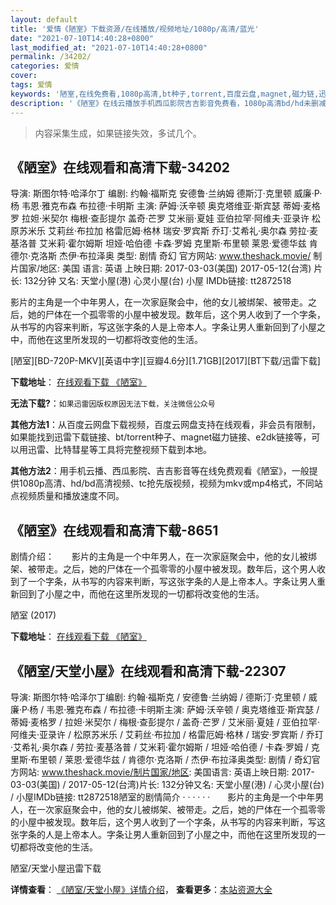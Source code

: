 ```yaml
---
layout: default
title: '爱情《陋室》下载资源/在线播放/视频地址/1080p/高清/蓝光'
date: "2021-07-10T14:40:28+0800"
last_modified_at: "2021-07-10T14:40:28+0800"
permalink: /34202/
categories: 爱情
cover:
tags: 爱情
keywords: '陋室,在线免费看,1080p高清,bt种子,torrent,百度云盘,magnet,磁力链,迅雷下载资源'
description: '《陋室》在线云播放手机西瓜影院吉吉影音免费看，1080p高清bd/hd未删减完整版和tc抢先枪版，mkv/mp4格式，附带bt/torrent种子、magnet/磁力链、百度云盘、网盘资源迅雷下载链接'
---
```


>内容采集生成，如果链接失效，多试几个。


## 《陋室》在线观看和高清下载-34202

导演: 斯图尔特·哈泽尔丁 编剧: 约翰·福斯克 安德鲁·兰纳姆 德斯汀·克里顿 威廉·P·杨 韦恩·雅克布森 布拉德·卡明斯 主演: 萨姆·沃辛顿 奥克塔维亚·斯宾瑟 蒂姆·麦格罗 拉妲·米契尔 梅根·查彭提尔 盖奇·芒罗 艾米丽·夏娃 亚伯拉罕·阿维夫·亚录许 松原苏米乐 艾莉丝·布拉加 格雷厄姆·格林 瑞安·罗宾斯 乔玎·艾希礼·奥尔森 劳拉·麦基洛普 艾米莉·霍尔姆斯 坦娅·哈伯德 卡森·罗姆 克里斯·布里顿 莱恩·爱德华兹 肯德尔·克洛斯 杰伊·布拉泽奥 类型: 剧情 奇幻 官方网站: www.theshack.movie/ 制片国家/地区: 美国 语言: 英语 上映日期: 2017-03-03(美国) 2017-05-12(台湾) 片长: 132分钟 又名: 天堂小屋(港) 心灵小屋(台) 小屋 IMDb链接: tt2872518

影片的主角是一个中年男人，在一次家庭聚会中，他的女儿被绑架、被带走。之后，她的尸体在一个孤零零的小屋中被发现。数年后，这个男人收到了一个字条，从书写的内容来判断，写这张字条的人是上帝本人。字条让男人重新回到了小屋之中，而他在这里所发现的一切都将改变他的生活。


[陋室][BD-720P-MKV][英语中字][豆瓣4.6分][1.71GB][2017][BT下载/迅雷下载]

**下载地址**： [在线观看下载 《陋室》](https://www.btdx8.com/torrent/ls_2017.html) 


**无法下载?**：`如果迅雷因版权原因无法下载，关注微信公众号 `

**其他方法1**：从百度云网盘下载视频，百度云网盘支持在线观看，非会员有限制，如果能找到迅雷下载链接、bt/torrent种子、magnet磁力链接、e2dk链接等，可以用迅雷、比特彗星等工具将完整视频下载到本地。

**其他方法2**：用手机云播、西瓜影院、吉吉影音等在线免费观看《陋室》，一般提供1080p高清、hd/bd高清视频、tc抢先版视频，视频为mkv或mp4格式，不同站点视频质量和播放速度不同。


## 《陋室》在线观看和高清下载-8651

剧情介绍：　　影片的主角是一个中年男人，在一次家庭聚会中，他的女儿被绑架、被带走。之后，她的尸体在一个孤零零的小屋中被发现。数年后，这个男人收到了一个字条，从书写的内容来判断，写这张字条的人是上帝本人。字条让男人重新回到了小屋之中，而他在这里所发现的一切都将改变他的生活。


陋室 (2017)

**下载地址**： [在线观看下载 《陋室》](https://www.btbtdy.me/btdy/dy10666.html) 


## 《陋室/天堂小屋》在线观看和高清下载-22307

导演: 斯图尔特·哈泽尔丁编剧: 约翰·福斯克 / 安德鲁·兰纳姆 / 德斯汀·克里顿 / 威廉·P·杨 / 韦恩·雅克布森 / 布拉德·卡明斯主演: 萨姆·沃辛顿 / 奥克塔维亚·斯宾瑟 / 蒂姆·麦格罗 / 拉妲·米契尔 / 梅根·查彭提尔 / 盖奇·芒罗 / 艾米丽·夏娃 / 亚伯拉罕·阿维夫·亚录许 / 松原苏米乐 / 艾莉丝·布拉加 / 格雷厄姆·格林 / 瑞安·罗宾斯 / 乔玎·艾希礼·奥尔森 / 劳拉·麦基洛普 / 艾米莉·霍尔姆斯 / 坦娅·哈伯德 / 卡森·罗姆 / 克里斯·布里顿 / 莱恩·爱德华兹 / 肯德尔·克洛斯 / 杰伊·布拉泽奥类型: 剧情 / 奇幻官方网站: www.theshack.movie/制片国家/地区: 美国语言: 英语上映日期: 2017-03-03(美国) / 2017-05-12(台湾)片长: 132分钟又名: 天堂小屋(港) / 心灵小屋(台) / 小屋IMDb链接: tt2872518陋室的剧情简介 · · · · · ·　　影片的主角是一个中年男人，在一次家庭聚会中，他的女儿被绑架、被带走。之后，她的尸体在一个孤零零的小屋中被发现。数年后，这个男人收到了一个字条，从书写的内容来判断，写这张字条的人是上帝本人。字条让男人重新回到了小屋之中，而他在这里所发现的一切都将改变他的生活。


陋室/天堂小屋迅雷下载

**详情查看**： [《陋室/天堂小屋》详情介绍](/movie/22307/)， **查看更多**：[本站资源大全](/movie/t/all/)

